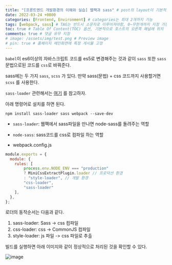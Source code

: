 ```yaml
---
title: "[프론트엔드 개발환경의 이해와 실습] 웹팩과 sass" # post의 layout이 기본적으로 post로 설정되어있어서 Front Matter에 따로 layout변수를 만들어 주지 않아도 됨
date: 2022-03-24 +0800
categories: [Frontend, Environment] # categories는 최대 2개까지 가능
tags: [webpack, sass] # TAG는 반드시 소문자로 이루어져야함, 0~무한개까지 지정 가능
toc: true # Table Of Content(TOC) 옵션, 기본적으로 포스트의 오른쪽 패널에 위치
comments: true # 댓글 유무 지정
# image: /assets/img/test.png # Preview image
# pin: true # 홈페이지 메인화면에 특정 게시물 고정
---
```


`babel`이 es6이상의 자바스크립트 코드를 es5로 변경해주는 것과 같이 `sass` 또한 `sass` 문법으로된 코드를 `css`로 바꿔준다.

sass에는 두 가지 `sass`, `scss` 가 있다. 만약 sass(문법) + css 코드까지 사용할거면  `scss` 를 사용한다.

`sass-loader` 관련해서는 [여기](https://github.com/webpack-contrib/sass-loader) 를 참고하자.

아래 명령어로 설치를 하면 된다.

```
npm install sass-loader sass webpack --save-dev
```

- `sass-loader`: 웹팩에서 sass파일을 만나면 node-sass를 돌려주는 역할
- `node-sass`: sass코드를 css로 컴파일 하는 역할


- webpack.config.js

```javascript
module.exports = {
  module: {
    rules: [
        process.env.NODE_ENV === "production"
        ? MiniCssExtractPlugin.loader // 프로덕션 환경
        : "style-loader", // 개발 환경
        "css-loader",
        "sass-loader"
    ],
  },
};
```

로더의 동작순서는 다음과 같다.

1) sass-loader: Sass -> css 컴파일
2) css-loader: css -> CommonJS 컴파일
3) style-loader: js 파일 -> css 파일로 추출

빌드를 실행하면 아래 이미지와 같이 정상적으로 처리된 것을 확인할 수 있다.

![image](https://user-images.githubusercontent.com/44339530/159850784-1a8bfe69-927c-4d47-8529-7c48bdfb56ec.png)
